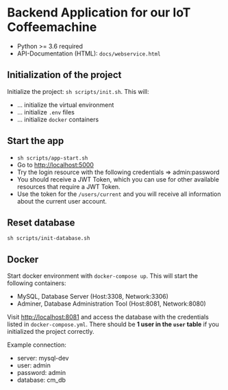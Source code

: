 # Backend Application for our IoT Coffeemachine
* Python >= 3.6 required
* API-Documentation (HTML): `docs/webservice.html`

## Initialization of the project
Initialize the project: `sh scripts/init.sh`. This will:
* ... initialize the virtual environment
* ... initialize `.env` files
* ... initialize `docker` containers

## Start the app
* `sh scripts/app-start.sh`
* Go to [http://localhost:5000](http://localhost:5000)
* Try the login resource with the following credentials => admin:password
* You should receive a JWT Token, which you can use for other available resources that require a JWT Token.
* Use the token for the `/users/current` and you will receive all information about the current user account.

## Reset database
`sh scripts/init-database.sh`

## Docker
Start docker environment with `docker-compose up`. This will start the following containers:
* MySQL, Database Server (Host:3308, Network:3306)
* Adminer, Database Administration Tool (Host:8081, Network:8080)

Visit [http://localhost:8081](http://localhost:8081) and access the database with the credentials listed in `docker-compose.yml`. There should be **1 user in the `user` table** if you initialized the project correctly.

Example connection:
* server: mysql-dev
* user: admin
* password: admin
* database: cm_db
